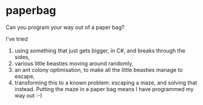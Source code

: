 paperbag
========

Can you program your way out of a paper bag?

I've tried 
1. using something that just gets bigger, in C#, and breaks through the sides, 
2. various little beasties moving around randomly,
3. an ant colony optimisation, to make all the little beasties manage to escape,
4. transforming this to a known problem: escaping a maze, and solving that instead.
   Putting the maze in a paper bag means I have programmed my way out :-)

